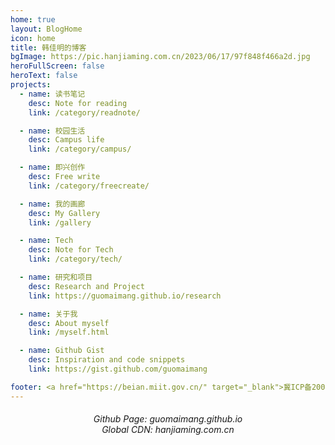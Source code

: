 ```yaml
---
home: true
layout: BlogHome
icon: home
title: 韩佳明的博客
bgImage: https://pic.hanjiaming.com.cn/2023/06/17/97f848f466a2d.jpg
heroFullScreen: false
heroText: false
projects:
  - name: 读书笔记
    desc: Note for reading
    link: /category/readnote/

  - name: 校园生活
    desc: Campus life
    link: /category/campus/

  - name: 即兴创作
    desc: Free write
    link: /category/freecreate/

  - name: 我的画廊
    desc: My Gallery
    link: /gallery

  - name: Tech
    desc: Note for Tech
    link: /category/tech/

  - name: 研究和项目
    desc: Research and Project
    link: https://guomaimang.github.io/research

  - name: 关于我
    desc: About myself
    link: /myself.html

  - name: Github Gist
    desc: Inspiration and code snippets
    link: https://gist.github.com/guomaimang

footer: <a href="https://beian.miit.gov.cn/" target="_blank">冀ICP备20006728号-1 </a>
---
```


<h6 style="text-align:center">
Github Page: guomaimang.github.io
<br />
Global CDN: hanjiaming.com.cn
</h6>
